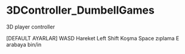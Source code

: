 # 3DController_DumbellGames
 3D player controller

[DEFAULT AYARLAR]
WASD Hareket
Left Shift Koşma
Space zıplama
E arabaya bin/in
